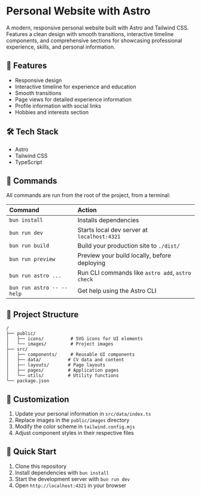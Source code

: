 # Personal Website with Astro

A modern, responsive personal website built with Astro and Tailwind CSS. Features a clean design with smooth transitions, interactive timeline components, and comprehensive sections for showcasing professional experience, skills, and personal information.

## 🚀 Features

- Responsive design
- Interactive timeline for experience and education
- Smooth transitions
- Page views for detailed experience information
- Profile information with social links
- Hobbies and interests section

## 🛠️ Tech Stack

- Astro
- Tailwind CSS
- TypeScript

## 🧞 Commands

All commands are run from the root of the project, from a terminal:

| Command                   | Action                                           |
| :------------------------ | :----------------------------------------------- |
| `bun install`             | Installs dependencies                            |
| `bun run dev`             | Starts local dev server at `localhost:4321`      |
| `bun run build`           | Build your production site to `./dist/`          |
| `bun run preview`         | Preview your build locally, before deploying     |
| `bun run astro ...`       | Run CLI commands like `astro add`, `astro check` |
| `bun run astro -- --help` | Get help using the Astro CLI                     |

## 📝 Project Structure

```text
/
├── public/
│   ├── icons/          # SVG icons for UI elements
│   └── images/         # Project images
├── src/
│   ├── components/     # Reusable UI components
│   ├── data/          # CV data and content
│   ├── layouts/       # Page layouts
│   ├── pages/         # Application pages
│   └── utils/         # Utility functions
└── package.json
```

## 🎨 Customization

1. Update your personal information in `src/data/index.ts`
2. Replace images in the `public/images` directory
3. Modify the color scheme in `tailwind.config.mjs`
4. Adjust component styles in their respective files

## 🚀 Quick Start

1. Clone this repository
2. Install dependencies with `bun install`
3. Start the development server with `bun run dev`
4. Open `http://localhost:4321` in your browser
